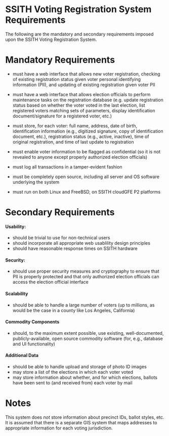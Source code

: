 SSITH Voting Registration System Requirements
===

The following are the mandatory and secondary requirements imposed upon
the SSITH Voting Registration System.

Mandatory Requirements
==

* must have a web interface that allows new voter registration, checking
of existing registration status given voter personal identifying
information (PII), and updating of existing registration given voter
PII

* must have a web interface that allows election officials to perform
maintenance tasks on the registration database (e.g. update registration
status based on whether the voter voted in the last election, list
registered voters matching sets of parameters, display identification
document/signature for a registered voter, etc.)

* must store, for each voter: full name, address, date of birth,
identification information (e.g., digitized signature, copy of
identification document, etc.), registration status (e.g., active,
inactive), time of original registration, and time of last update to
registration

* must enable voter information to be flagged as confidential (so it is 
not revealed to anyone except properly authorized election officials)

* must log all transactions in a tamper-evident fashion

* must be completely open source, including all server and OS software
underlying the system

* must run on both Linux and FreeBSD, on SSITH cloudGFE P2 platforms

Secondary Requirements
==

#### Usability:

* should be trivial to use for non-technical users
* should incorporate all appropriate web usablility design principles
* should have reasonable response times on SSITH hardware

#### Security:

* should use proper security measures and cryptography to ensure that
PII is properly protected and that only authorized election officials
can access the election official interface

#### Scalability

* should be able to handle a large number of voters (up to millions, as
would be the case in a county like Los Angeles, California)

#### Commodity Components

* should, to the maximum extent possible, use existing, well-documented,
publicly-available, open source commodity software (for, e.g., database
and UI functionality)

#### Additional Data

* should be able to handle upload and storage of photo ID images
* may store a list of the elections in which each voter voted
* may store information about whether, and for which elections, ballots
have been sent to (and received from) each voter by mail

Notes
==

This system does _not_ store information about precinct IDs, ballot
styles, etc. It is assumed that there is a separate GIS system that maps
addresses to appropriate information for each voting jurisdiction.
